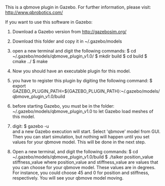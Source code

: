This is a qbmove plugin in Gazebo. For further information,
please visit: http://www.qbrobotics.com/

If you want to use this software in Gazebo:

1) Download a Gazebo version from http://gazebosim.org/

2) Download this folder and copy it in ~/.gazebo/models

3) open a new terminal and digit the following commands: 
          $ cd ~/.gazebo/models/qbmove_plugin_v1.0/
          $ mkdir build
          $ cd build
          $ cmake ../
          $ make
           
4) Now you should have an executable plugin for this model. 

5) you have to register this plugin by digiting the following command: 
          $ export GAZEBO_PLUGIN_PATH=${GAZEBO_PLUGIN_PATH}:~/.gazebo/models/qbmove_plugin_v1.0/build
           
6) before starting Gazebo, you must be in the folder: ~/.gazebo/models/qbmove_plugin_v1.0
   to let Gazebo load meshes of this model. 
   
7) digit: $ gazebo -u  
   and a new Gazebo execution will start. Select 'qbmove' model from GUI. Then you can start simulation,
   but nothing will happen until you set values for your qbmove model. This will be done in the next step.
   
8) Open a new terminal, and digit the following commands: 
      $ cd  ~/.gazebo/models/qbmove_plugin_v1.0/build
      $ ./talker position_value stiffness_value
   where position_value and stiffness_value are values that you can choose for your qbmove model. 
   These values are in degrees. For instance, you could choose 45 and 0 for position and stiffness, respectively.
   You will see your qbmove model moving.
